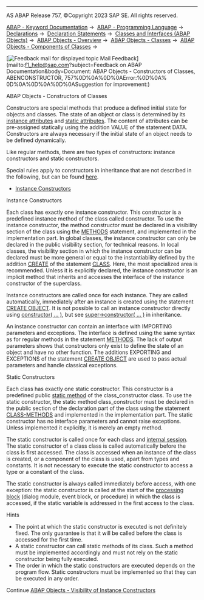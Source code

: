   

* * *

AS ABAP Release 757, ©Copyright 2023 SAP SE. All rights reserved.

[ABAP - Keyword Documentation](javascript:call_link\('abenabap.htm'\)) →  [ABAP - Programming Language](javascript:call_link\('abenabap_reference.htm'\)) →  [Declarations](javascript:call_link\('abendeclarations.htm'\)) →  [Declaration Statements](javascript:call_link\('abenabap_declarations.htm'\)) →  [Classes and Interfaces (ABAP Objects)](javascript:call_link\('abenclasses_and_interfaces.htm'\)) →  [ABAP Objects - Overview](javascript:call_link\('abenabap_objects_oview.htm'\)) →  [ABAP Objects - Classes](javascript:call_link\('abenclasses.htm'\)) →  [ABAP Objects - Components of Classes](javascript:call_link\('abenclass_components.htm'\)) → 

 [![](Mail.gif?object=Mail.gif&sap-language=EN "Feedback mail for displayed topic") Mail Feedback](mailto:f1_help@sap.com?subject=Feedback on ABAP Documentation&body=Document: ABAP Objects - Constructors of Classes, ABENCONSTRUCTOR, 757%0D%0A%0D%0AError:%0D%0A%
0D%0A%0D%0A%0D%0ASuggestion for improvement:)

ABAP Objects - Constructors of Classes

Constructors are special methods that produce a defined initial state for objects and classes. The state of an object or class is determined by its [instance attributes](javascript:call_link\('abeninstance_attribute_glosry.htm'\) "Glossary Entry") and [static attributes](javascript:call_link\('abenstatic_attribute_glosry.htm'\) "Glossary Entry"). The content of attributes can be pre-assigned statically using the addition VALUE of the statement DATA. Constructors are always necessary if the initial state of an object needs to be defined dynamically.

Like regular methods, there are two types of constructors: instance constructors and static constructors.

Special rules apply to constructors in inheritance that are not described in the following, but can be found [here](javascript:call_link\('abeninheritance_constructors.htm'\)).

-   [Instance Constructors](#abenconstructor-1-------static-constructors---@ITOC@@ABENCONSTRUCTOR_2)

Instance Constructors   

Each class has exactly one instance constructor. This constructor is a predefined instance method of the class called constructor. To use the instance constructor, the method constructor must be declared in a visibility section of the class using the [METHODS](javascript:call_link\('abapmethods_constructor.htm'\)) statement, and implemented in the implementation part. In global classes, the instance constructor can only be declared in the public visibility section, for technical reasons. In local classes, the visibility section in which the instance constructor can be declared must be more general or equal to the instantiability defined by the addition [CREATE](javascript:call_link\('abapclass_options.htm'\)) of the statement [CLASS](javascript:call_link\('abapclass.htm'\)). Here, the most specialized area is recommended. Unless it is explicitly declared, the instance constructor is an implicit method that inherits and accesses the interface of the instance constructor of the superclass.

Instance constructors are called once for each instance. They are called automatically, immediately after an instance is created using the statement [CREATE OBJECT](javascript:call_link\('abapcreate_object.htm'\)). It is not possible to call an instance constructor directly using [constructor( ... )](javascript:call_link\('abapcall_method_static_short.htm'\)), but see [super->constructor( ... )](javascript:call_link\('abapcall_method_meth_super.htm'\)) in inheritance.

An instance constructor can contain an interface with IMPORTING parameters and exceptions. The interface is defined using the same syntax as for regular methods in the statement [METHODS](javascript:call_link\('abapmethods.htm'\)). The lack of output parameters shows that constructors only exist to define the state of an object and have no other function. The additions EXPORTING and EXCEPTIONS of the statement [CREATE OBJECT](javascript:call_link\('abapcreate_object.htm'\)) are used to pass actual parameters and handle classical exceptions.

Static Constructors   

Each class has exactly one static constructor. This constructor is a predefined public [static method](javascript:call_link\('abenstatic_method_glosry.htm'\) "Glossary Entry") of the class\_constructor class. To use the static constructor, the static method class\_constructor must be declared in the public section of the declaration part of the class using the statement [CLASS-METHODS](javascript:call_link\('abapclass-methods_constructor.htm'\)) and implemented in the implementation part. The static constructor has no interface parameters and cannot raise exceptions. Unless implemented it explicitly, it is merely an empty method.

The static constructor is called once for each class and [internal session](javascript:call_link\('abeninternal_session_glosry.htm'\) "Glossary Entry"). The static constructor of a class class is called automatically before the class is first accessed. The class is accessed when an instance of the class is created, or a component of the class is used, apart from types and constants. It is not necessary to execute the static constructor to access a type or a constant of the class.

The static constructor is always called immediately before access, with one exception: the static constructor is called at the start of the [processing block](javascript:call_link\('abenprocessing_block_glosry.htm'\) "Glossary Entry") (dialog module, event block, or procedure) in which the class is accessed, if the static variable is addressed in the first access to the class.

Hints

-   The point at which the static constructor is executed is not definitely fixed. The only guarantee is that it will be called before the class is accessed for the first time.
-   A static constructor can call static methods of its class. Such a method must be implemented accordingly and must not rely on the static constructor being fully executed.
-   The order in which the static constructors are executed depends on the program flow. Static constructors must be implemented so that they can be executed in any order.

Continue
[ABAP Objects - Visibility of Instance Constructors](javascript:call_link\('abenconstructor_visibility.htm'\))
